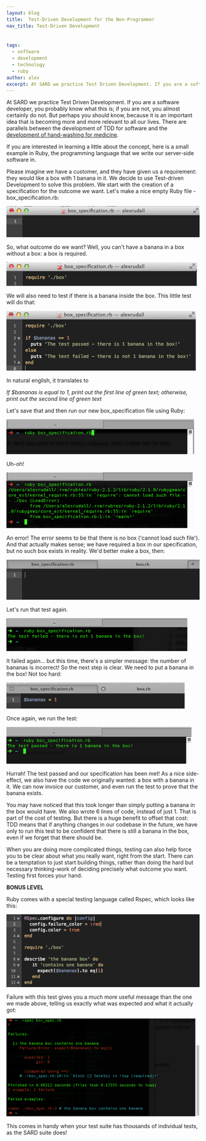 ```yaml
---
layout: blog
title:  Test-Driven Development for the Non-Programmer
nav_title: Test-Driven Development


tags:
  - software
  - development
  - technology
  - ruby
author: alex
excerpt: At SARD we practice Test Driven Development. If you are a software developer, you probably know what this is; if you are not, you almost certainly do not. But perhaps you should know, because it is an important idea that is becoming more and more relevant to all our lives. It has been said that TDD is as significant to software development as
---
```


At SARD we practice Test Driven Development. If you are a software developer, you probably know what this is; if you are not, you almost certainly do not. But perhaps you should know, because it is an important idea that is becoming more and more relevant to all our lives. There are parallels between the development of TDD for software and the [development of hand-washing for medicine](http://www.researchgate.net/publication/3248924_Professionalism_and_Test-Driven_Development).

If you are interested in learning a little about the concept, here is a small example in Ruby, the programming language that we write our server-side software in.

Please imagine we have a customer, and they have given us a requirement: they would like a box with 1 banana in it. We decide to use Test-driven Development to solve this problem. We start with the creation of a specification for the outcome we want. Let's make a nice empty Ruby file - box_specification.rb:

![Empty File](/images/blog/alex/tdd1.png)

So, what outcome do we want? Well, you can't have a banana in a box without a box: a box is required.

![Box](/images/blog/alex/tdd2.png)

We will also need to test if there is a banana inside the box. This little test will do that:

![Test](/images/blog/alex/tdd3.png)

In natural english, it translates to

*If $bananas is equal to 1, print out the first line of green text; otherwise, print out the second line of green text*

Let's save that and then run our new box_specification file using Ruby:

![Run the test](/images/blog/alex/tdd4.png)

Uh-oh!

![First error](/images/blog/alex/tdd5.png)

An error! The error seems to be that there is no box ('cannot load such file'). And that actually makes sense; we have required a box in our specification, but no such box exists in reality. We'd better make a box, then:

![Make a box](/images/blog/alex/tdd6.png)

Let's run that test again.

![Second error](/images/blog/alex/tdd7.png)

It failed again... but this time, there's a simpler message: the number of bananas is incorrect! So the next step is clear. We need to put a banana in the box! Not too hard:

![Banana](/images/blog/alex/tdd8.png)

Once again, we run the test:

![Run again](/images/blog/alex/tdd9.png)

Hurrah! The test passed and our specification has been met! As a nice side-effect, we also have the code we originally wanted: a box with a banana in it. We can now invoice our customer, and even run the test to prove that the banana exists.

You may have noticed that this took longer than simply putting a banana in the box would have. We also wrote 6 lines of code, instead of just 1. That is part of the cost of testing. But there is a huge benefit to offset that cost: TDD means that if anything changes in our codebase in the future, we have only to run this test to be confident that there is still a banana in the box, even if we forget that there should be.

When you are doing more complicated things, testing can also help force you to be clear about what you really want, right from the start. There can be a temptation to just start building things, rather than doing the hard but necessary thinking-work of deciding precisely what outcome you want. Testing first forces your hand.

**BONUS LEVEL**

Ruby comes with a special testing language called Rspec, which looks like this:

![Rspec](/images/blog/alex/tdd10.png)

Failure with this test gives you a much more useful message than the one we made above, telling us exactly what was expected and what it actually got:

![Rspec error](/images/blog/alex/tdd11.png)

This comes in handy when your test suite has thousands of individual tests, as the SARD suite does!
